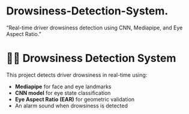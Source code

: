 # Drowsiness-Detection-System.
 “Real-time driver drowsiness detection using CNN, Mediapipe, and Eye Aspect Ratio.”
# 🚗💤 Drowsiness Detection System

This project detects driver drowsiness in real-time using:
- **Mediapipe** for face and eye landmarks
- **CNN model** for eye state classification
- **Eye Aspect Ratio (EAR)** for geometric validation
- An alarm sound when drowsiness is detected


